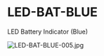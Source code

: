 # LED-BAT-BLUE
LED Battery Indicator (Blue)

![LED-BAT-BLUE-005.jpg](https://imgbbb.com/images/2020/06/26/LED-BAT-BLUE-005.jpg)
